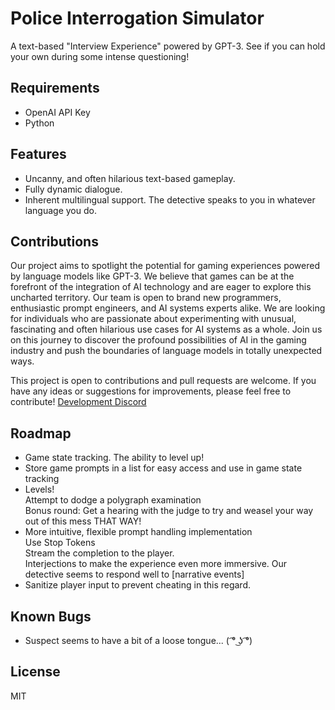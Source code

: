 <h1>Police Interrogation Simulator</h1>

<p>A text-based "Interview Experience" powered by GPT-3. See if you can hold your own during some intense questioning!</p>

<h2>Requirements</h2>
<ul>
  <li>OpenAI API Key</li>
  <li>Python</li>
</ul>

<h2>Features</h2>
<ul>
  <li>Uncanny, and often hilarious text-based gameplay.</li>
  <li>Fully dynamic dialogue.</li>
  <li>Inherent multilingual support. The detective speaks to you in whatever language you do.</li>
 </ul>

<h2>Contributions</h2>
<p>Our project aims to spotlight the potential for gaming experiences powered by language models like GPT-3. We believe that games can be at the forefront of the integration of AI technology and are eager to explore this uncharted territory. Our team is open to brand new programmers, enthusiastic prompt engineers, and AI systems experts alike. We are looking for individuals who are passionate about experimenting with unusual, fascinating and often hilarious use cases for AI systems as a whole. Join us on this journey to discover the profound possibilities of AI in the gaming industry and push the boundaries of language models in totally unexpected ways.</p>
<p>This project is open to contributions and pull requests are welcome. If you have any ideas or suggestions for improvements, please feel free to contribute!
<a href="https://discord.gg/ep4DApswMj">Development Discord</a></p>

<h2>Roadmap</h2>
<ul>
  <li>Game state tracking. The ability to level up!</li>
  <li>Store game prompts in a list for easy access and use in game state tracking</li>
  <li>Levels!</li>
  Attempt to dodge a polygraph examination<br>
  Bonus round: Get a hearing with the judge to try and weasel your way out of this mess THAT WAY!
  <li>More intuitive, flexible prompt handling implementation</li>
  Use Stop Tokens<br>
  Stream the completion to the player.<br>
  Interjections to make the experience even more immersive. Our detective seems to respond well to [narrative events]
  <li>Sanitize player input to prevent cheating in this regard.</li>
</ul>

<h2>Known Bugs</h2>
<ul>
  <li>Suspect seems to have a bit of a loose tongue...  ( ͡° ͜ʖ ͡°) </li>
</ul>

<h2>License</h2>
<p>MIT</p>
